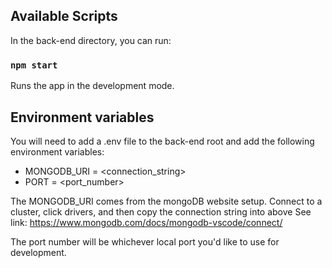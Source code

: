 ## Available Scripts

In the back-end directory, you can run:

### `npm start`

Runs the app in the development mode.

## Environment variables

You will need to add a .env file to the back-end root and add the following environment variables:

- MONGODB_URI = <connection_string>
- PORT = <port_number>

The MONGODB_URI comes from the mongoDB website setup.
Connect to a cluster, click drivers, and then copy the connection string into above
See link: https://www.mongodb.com/docs/mongodb-vscode/connect/

The port number will be whichever local port you'd like to use for development.
